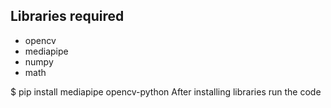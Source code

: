 ## Libraries required
- opencv
- mediapipe
- numpy
- math

$ pip install mediapipe opencv-python
After installing libraries run the code
  

